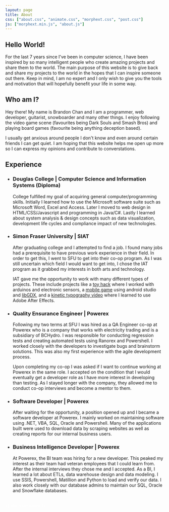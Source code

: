 ```yaml
---
layout: page
title: About
css: ["about.css", "animate.css", "morphext.css", "post.css"]
js: ["morphext.min.js", "about.js"]
---
```


<div class="main-container">
  <section id="timeline" class="timeline-outer">
    <div class="row">
    <div class="col s12 m12 l12">
        <h1 class="header font-title">Hello World!</h1>
        <p>
        For the last 7 years since I've been in computer science, I have been inspired by so many intelligent people who create amazing projects and share them to the world. The main purpose of this website is to give back and share my projects to the world in the hopes that I can inspire someone out there. Keep in mind, I am no expert and I only wish to give you the tools and motivation that will hopefully benefit your life in some way.
        </p>
        <h1 class="header font-title">Who am I?</h1>
        <p>
        Hey there! My name is Brandon Chan and I am a programmer, web developer, guitarist, snowboarder and many other things. I enjoy following the video game scene (favourites being Dark Souls and Smash Bros) and playing board games (favourite being anything deception based).
        </p>
        <p>
        I usually get anxious around people I don't know and even around certain friends I can get quiet. I am hoping that this website helps me open up more so I can express my opinions and contribute to converstations.
        </p>
        <h1 class="header font-title">Experience</h1>
        <div class="z-depth-5">
        <ul class="timeline">
            <li class="event" data-date="2013-2015">
            <h3>Douglas College | Computer Science and Information Systems (Diploma)</h3>
            <p>
                College fulfilled my goal of acquiring general computer/programming skills. Initially I learned how to use the Microsoft software suite such as Microsoft Word, Excel and Access. Later I moved to web design in HTML/CSS/Javascript and programming in Java/C#. Lastly I learned about system analysis & design concepts such as data visualization, development life cycles and compliance impact of new technologies.
            </p>
            </li>
            <li class="event" data-date="2016-Spring">
            <h3>Simon Fraser University | SIAT </h3>
            <p>
                After graduating college and I attempted to find a job. I found many jobs had a prerequisite to have previous work experience in their field. In order to get this, I went to SFU to get into their co-op program. As I was still uncertain which field I would want to get into, I chose the IAT program as it grabbed my interests in both arts and technology.
            </p>
            <p>
                IAT gave me the opportunity to work with many different types of projects. These include projects like a <a href="https://youtu.be/iYeaIBA6gFU">toy hack</a> where I worked with arduinos and electronic sensors, a <a href="https://www.youtube.com/watch?v=62m6Cx3G8QE">mobile game</a> using android studio and <a href="https://libgdx.badlogicgames.com/">libGDX</a>, and a <a href="https://www.youtube.com/watch?v=941JfJo0rbg">kinetic typography video</a> where I learned to use Adobe After Effects.
            </p>
            </li>
            <li class="event" data-date="2016-2018">
            <h3>Quality Ensurance Engineer | Powerex     </h3>
            <p>
                Following my two terms at SFU I was hired as a QA Engineer co-op at Powerex who is a company that works with electricity trading and is a subsidiary of BCHydro. I was responsible for conducting regression tests and creating automated tests using Ranorex and Powershell. I worked closely with the developers to investigate bugs and brainstorm solutions. This was also my first experience with the agile development process.
            </p>
            <p>
                Upon completing my co-op I was asked if I want to continue working at Powerex in the same role. I accepted on the condition that I would eventually get a developer role as I have more interest in developing than testing. As I stayed longer with the company, they allowed me to conduct co-op interviews and become a mentor to them.
            </p>
            </li>
            <li class="event" data-date="2018-2019">
            <h3>Software Developer | Powerex</h3>
            <p>
                After waiting for the opportunity, a position opened up and I became a software developer at Powerex. I mainly worked on maintaining software using .NET, VBA, SQL, Oracle and Powershell. Many of the applications built were used to download data by scraping websites as well as creating reports for our internal business users.
            </p>
            </li>
            <li class="event" data-date="2019-Present">
            <h3>Business Intelligence Developer | Powerex         </h3>
            <p>
                At Powerex, the BI team was hiring for a new developer. This peaked my interest as their team had veteran employees that I could learn from. After the internal interviews they chose me and I accepted. As a BI, I learned a lot about ETLs, data warehouse design and data modeling. I use SSIS, Powershell, Matillion and Python to load and verify our data. I also work closely with our database admins to maintain our SQL, Oracle and Snowflake databases.
            </p>
            </li>
        </ul>
        </div>
    </div>
    </div>
  </section>

  <br/>
</div>



<!--
If we have never met before, I would like to say nice to meet you and ask who you are, but sadly this page is about me and not about you.

Hi, my name is **Brandon**, and I do not know how to describe myself. This is due to my personality constantly evolving throughout my life. As an example, when I was younger, I was very timid and shy. I was like this because I was afraid of saying something I did not mean and kept my words and feelings to myself. As I grew older, I realized its okay to admit to my mistakes and care a little less about what others think. This gave me more confidence to be more social and true to who I am. Finding who I am is one of the reasons why I created this website and I hope I can continue to evolve and become a better person.

Another reason is to help others by giving them support on topics I am either familiar with or passionate about such as **coding, drawing** and **healthy habits**. I am in no means an expert, but I hope I will be able to spark interest and maybe add to someones life.

Lastly I made this so **employers** can find out more about who I am and what I know. For more info please navigate here: "ADD A LINK HERE BRANDON"

Welcome to the site.

-->

<div class="thi-signature" style="color:white">
    {{ site.user.name }}
</div>
